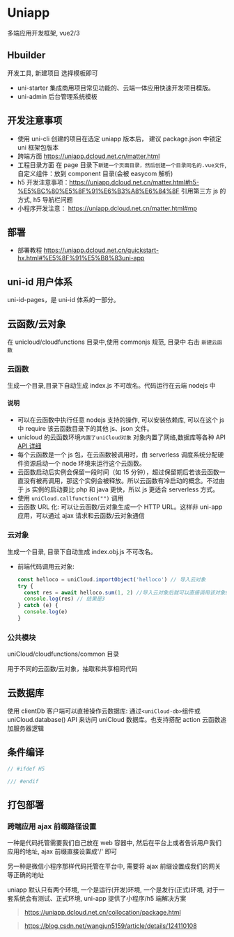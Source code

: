 # Uniapp

多端应用开发框架, vue2/3

## Hbuilder

开发工具, 新建项目 选择模板即可

- uni-starter 集成商用项目常见功能的、云端一体应用快速开发项目模版。
- uni-admin 后台管理系统模板

## 开发注意事项

- 使用 uni-cli 创建的项目在选定 uniapp 版本后， 建议 package.json 中锁定 uni 框架包版本
- 跨端方面 https://uniapp.dcloud.net.cn/matter.html
- 工程目录方面 在 page 目录下`新建一个页面目录，然后创建一个目录同名的.vue文件`, 自定义组件：放到 component 目录(会被 easycom 解析)
- h5 开发注意事项：https://uniapp.dcloud.net.cn/matter.html#h5-%E5%BC%80%E5%8F%91%E6%B3%A8%E6%84%8F 引用第三方 js 的方式, h5 导航栏问题
- 小程序开发注意： https://uniapp.dcloud.net.cn/matter.html#mp

## 部署

- 部署教程 https://uniapp.dcloud.net.cn/quickstart-hx.html#%E5%8F%91%E5%B8%83uni-app

## uni-id 用户体系

uni-id-pages，是 uni-id 体系的一部分。

## 云函数/云对象

在 unicloud/cloudfunctions 目录中,使用 commonjs 规范, 目录中 右击 `新建云函数`

### 云函数

生成一个目录,目录下自动生成 index.js 不可改名。代码运行在云端 nodejs 中

#### 说明

- 可以在云函数中执行任意 nodejs 支持的操作, 可以安装依赖库, 可以在这个 js 中 require 该云函数目录下的其他 js、json 文件。
- unicloud 的云函数环境`内置了uniCloud对象` 对象内置了网络,数据库等各种 API <a href="https://uniapp.dcloud.net.cn/uniCloud/cf-functions.html#unicloud-api%E5%88%97%E8%A1%A8">API 详细</a>
- 每个云函数是一个 js 包，在云函数被调用时，由 serverless 调度系统分配硬件资源启动一个 node 环境来运行这个云函数。
- 云函数启动后实例会保留一段时间（如 15 分钟），超过保留期后若该云函数一直没有被再调用，那这个实例会被释放。所以云函数有冷启动的概念。不过由于 js 实例的启动要比 php 和 java 更快，所以 js 更适合 serverless 方式。
- 使用 `uniCloud.callfunction("")` 调用
- 云函数 URL 化: 可以让云函数/云对象生成一个 HTTP URL。这样非 uni-app 应用，可以通过 ajax 请求和云函数/云对象通信

### 云对象

生成一个目录, 目录下自动生成 index.obj.js 不可改名。

- 前端代码调用云对象:
  ```js
  const helloco = uniCloud.importObject('helloco') // 导入云对象
  try {
    const res = await helloco.sum(1, 2) //导入云对象后就可以直接调用该对象的sum方法了，注意使用异步await
    console.log(res) // 结果是3
  } catch (e) {
    console.log(e)
  }
  ```

### 公共模块

uniCloud/cloudfunctions/common 目录

用于不同的云函数/云对象，抽取和共享相同代码

## 云数据库

使用 clientDb 客户端可以直接操作云数据库: 通过`<uniCloud-db>`组件或 uniCloud.database() API 来访问 uniCloud 数据库。也支持搭配 action 云函数追加服务器逻辑

## 条件编译

```js
// #ifdef H5

/// #endif
```

## 打包部署

### 跨端应用 ajax 前缀路径设置

一种是代码托管需要我们自己放在 web 容器中, 然后在平台上或者告诉用户我们应用的地址, ajax 前缀直接设置成'/' 即可

另一种是微信小程序那样代码托管在平台中, 需要将 ajax 前缀设置成我们的网关等正确的地址

uniapp 默认只有两个环境, 一个是运行(开发)环境, 一个是发行(正式)环境, 对于一套系统会有测试、正式环境, uni-app 提供了小程序/h5 端解决方案

> https://uniapp.dcloud.net.cn/collocation/package.html

> https://blog.csdn.net/wangjun5159/article/details/124110108
